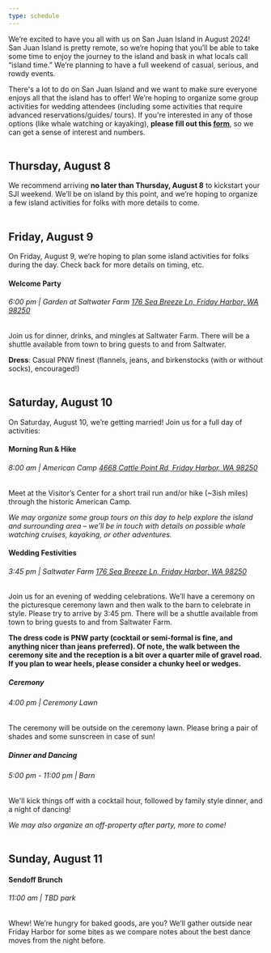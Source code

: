 ```yaml
---
type: schedule
---
```

We’re excited to have you all with us on San Juan Island in August 2024! San Juan Island is pretty remote, so we’re hoping that you’ll be able to take some time to enjoy the journey to the island and bask in what locals call “island time.” We’re planning to have a full weekend of casual, serious, and rowdy events. 

There's a lot to do on San Juan Island and we want to make sure everyone enjoys all that the island has to offer! We’re hoping to organize some group activities for wedding attendees (including some activities that require advanced reservations/guides/ tours). If you're interested in any of those options (like whale watching or kayaking), **please fill out this [form](https://docs.google.com/forms/d/e/1FAIpQLSeunoBDLhP2mxeV1VxvEr4KCjSYWpOzsJ_99im0C-GEZOb9FA/viewform)**, so we can get a sense of interest and numbers.
<br>
<br>

## Thursday, August 8
We recommend arriving **no later than Thursday, August 8** to kickstart your SJI weekend. We’ll be on island by this point, and we’re hoping to organize a few island activities for folks with more details to come. 
<br>
<br>

## Friday, August 9
On Friday, August 9, we’re hoping to plan some island activities for folks during the day. Check back for more details on timing, etc. 

#### Welcome Party 
###### 6:00 pm | Garden at Saltwater Farm [176 Sea Breeze Ln, Friday Harbor, WA 98250](https://maps.app.goo.gl/XAzVEw44sGqpBMk1A)
 
Join us for dinner, drinks, and mingles at Saltwater Farm. There will be a shuttle available from town to bring guests to and from Saltwater. 

**Dress**: Casual PNW finest (flannels, jeans, and birkenstocks (with or without socks), encouraged!)
<br>
<br>

## Saturday, August 10
On Saturday, August 10, we’re getting married! Join us for a full day of activities:

#### Morning Run & Hike
###### 8:00 am | American Camp [4668 Cattle Point Rd, Friday Harbor, WA 98250](https://maps.app.goo.gl/kAbFFHL1EbvPjhbN7)
 
Meet at the Visitor’s Center  for a short trail run and/or hike (~3ish miles) through the historic American Camp.

*We may organize some group tours on this day to help explore the island and surrounding area – we’ll be in touch with details on possible whale watching cruises, kayaking, or other adventures.*

#### Wedding Festivities
###### 3:45 pm | Saltwater Farm [176 Sea Breeze Ln, Friday Harbor, WA 98250](https://maps.app.goo.gl/XAzVEw44sGqpBMk1A) 

Join us for an evening of wedding celebrations. We’ll have a ceremony on the picturesque ceremony lawn and then walk to the barn to celebrate in style. Please try to arrive by 3:45 pm. There will be a shuttle available from town to bring guests to and from Saltwater Farm.

**The dress code is PNW party (cocktail or semi-formal is fine, and anything nicer than jeans preferred). Of note, the walk between the ceremony site and the reception is a bit over a quarter mile of gravel road. If you plan to wear heels, please consider a chunky heel or wedges.**

##### Ceremony
###### 4:00 pm | Ceremony Lawn
 
The ceremony will be outside on the ceremony lawn. Please bring a pair of shades and some sunscreen in case of sun!

##### Dinner and Dancing
######  5:00 pm - 11:00 pm | Barn
We'll kick things off with a cocktail hour, followed by family style dinner, and a night of dancing!

*We may also organize an off-property after party, more to come!*
<br>
<br>

## Sunday, August 11
#### Sendoff Brunch
######  11:00 am | TBD park

Whew! We’re hungry for baked goods, are you? We’ll gather outside near Friday Harbor for some bites as we compare notes about the best dance moves from the night before. 